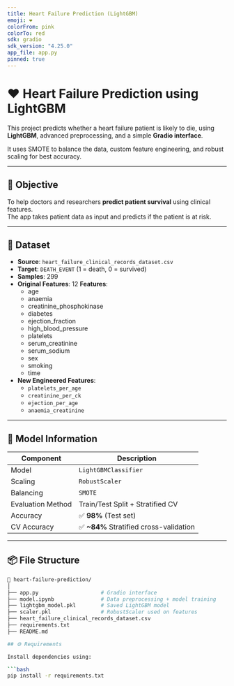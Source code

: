 ```yaml
---
title: Heart Failure Prediction (LightGBM)
emoji: ❤️
colorFrom: pink
colorTo: red
sdk: gradio
sdk_version: "4.25.0"
app_file: app.py
pinned: true
---
```


# ❤️ Heart Failure Prediction using LightGBM

This project predicts whether a heart failure patient is likely to die, using **LightGBM**, advanced preprocessing, and a simple **Gradio interface**.

It uses SMOTE to balance the data, custom feature engineering, and robust scaling for best accuracy.

---

## 📌 Objective

To help doctors and researchers **predict patient survival** using clinical features.  
The app takes patient data as input and predicts if the patient is at risk.

---

## 📁 Dataset

- **Source**: `heart_failure_clinical_records_dataset.csv`
- **Target**: `DEATH_EVENT` (1 = death, 0 = survived)
- **Samples**: 299
- **Original Features**: 12
**Features**:
  - age
  - anaemia
  - creatinine_phosphokinase
  - diabetes
  - ejection_fraction
  - high_blood_pressure
  - platelets
  - serum_creatinine
  - serum_sodium
  - sex
  - smoking
  - time
- **New Engineered Features**:
  - `platelets_per_age`
  - `creatinine_per_ck`
  - `ejection_per_age`
  - `anaemia_creatinine`

---

## 🧠 Model Information

| Component            | Description                             |
|----------------------|-----------------------------------------|
| Model                | `LightGBMClassifier`                    |
| Scaling              | `RobustScaler`                         |
| Balancing            | `SMOTE`                                |
| Evaluation Method    | Train/Test Split + Stratified CV       |
| Accuracy             | ✅ **98%** (Test set)                   |
| CV Accuracy          | ✅ **~84%** Stratified cross-validation |

---

## 📦 File Structure

```bash
📁 heart-failure-prediction/
│
├── app.py                    # Gradio interface
├── model.ipynb               # Data preprocessing + model training
├── lightgbm_model.pkl        # Saved LightGBM model
├── scaler.pkl                # RobustScaler used on features
├── heart_failure_clinical_records_dataset.csv
├── requirements.txt
├── README.md

## ⚙️ Requirements

Install dependencies using:

```bash
pip install -r requirements.txt
